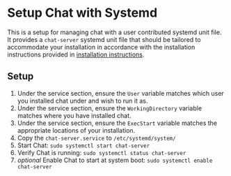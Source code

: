 # Setup Chat with Systemd
This is a setup for managing chat with a user contributed systemd unit 
file. It provides a `chat-server` systemd unit file that should be tailored 
to accommodate your installation in accordance with the installation 
instructions provided in
[installation instructions](https://chat.docs.dingshunyu.top/setup/installation.html).

## Setup
1. Under the service section, ensure the `User` variable matches which user
you installed chat under and wish to run it as. 
2. Under the service section, ensure the `WorkingDirectory` variable matches
where you have installed chat.
3. Under the service section, ensure the `ExecStart` variable matches the
appropriate locations of your installation.
4. Copy the `chat-server.service` to `/etc/systemd/system/`
5. Start Chat: `sudo systemctl start chat-server`
6. Verify Chat is running: `sudo systemctl status chat-server`
7. *optional* Enable Chat to start at system boot: `sudo systemctl enable chat-server`
